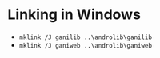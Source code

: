
# Linking in Windows #

- `mklink /J ganilib ..\androlib\ganilib`
- `mklink /J ganiweb ..\androlib\ganiweb`

